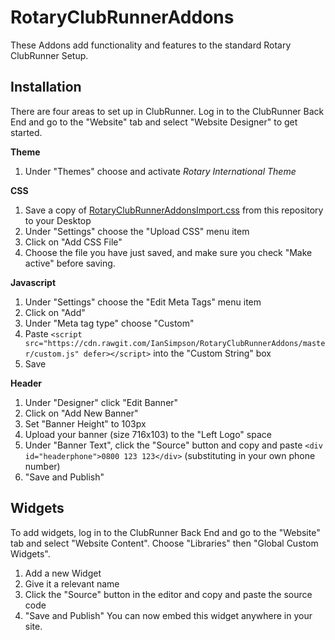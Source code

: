 # RotaryClubRunnerAddons
These Addons add functionality and features to the standard Rotary ClubRunner Setup.

Installation
---
There are four areas to set up in ClubRunner. Log in to the ClubRunner Back End and go to the "Website" tab and select "Website Designer" to get started.

**Theme**
 1. Under "Themes" choose and activate *Rotary International Theme*

**CSS**
 1. Save a copy of [RotaryClubRunnerAddonsImport.css](https://raw.githubusercontent.com/IanSimpson/RotaryClubRunnerAddons/master/RotaryClubRunnerAddonsImport.css) from this repository to your Desktop
 2. Under "Settings" choose the "Upload CSS" menu item
 3. Click on "Add CSS File"
 4. Choose the file you have just saved, and make sure you check "Make active" before saving.

**Javascript**
 1. Under "Settings" choose the "Edit Meta Tags" menu item
 2. Click on "Add"
 3. Under "Meta tag type" choose "Custom"
 4. Paste `<script src="https://cdn.rawgit.com/IanSimpson/RotaryClubRunnerAddons/master/custom.js" defer></script>` into the "Custom String" box
 5. Save

 **Header**
 1. Under "Designer" click "Edit Banner"
 2. Click on "Add New Banner"
 3. Set "Banner Height" to 103px
 4. Upload your banner (size 716x103) to the "Left Logo" space
 5. Under "Banner Text", click the "Source" button and copy and paste `<div id="headerphone">0800 123 123</div>` (substituting in your own phone number)
 6. "Save and Publish"

Widgets
---
To add widgets, log in to the ClubRunner Back End and go to the "Website" tab and select "Website Content". Choose "Libraries" then "Global Custom Widgets".
 1. Add a new Widget
 2. Give it a relevant name
 3. Click the "Source" button in the editor and copy and paste the source code
 4. "Save and Publish"
You can now embed this widget anywhere in your site.
